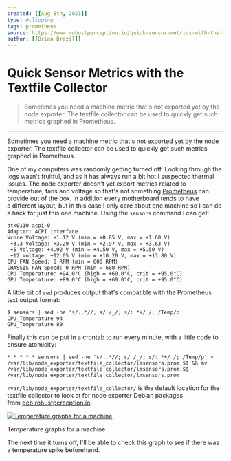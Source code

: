 ```yaml
---
created: [[Aug 8th, 2021]]
type: #clipping
tags: prometheus 
source: https://www.robustperception.io/quick-sensor-metrics-with-the-textfile-collector
author: [[Brian Brazil]] 
---
```

# Quick Sensor Metrics with the Textfile Collector

> Sometimes you need a machine metric that's not exported yet by the node exporter. The textfile collector can be used to quickly get such metrics graphed in Prometheus.

---
Sometimes you need a machine metric that's not exported yet by the node exporter. The textfile collector can be used to quickly get such metrics graphed in Prometheus.

One of my computers was randomly getting turned off. Looking through the logs wasn't fruitful, and as it has always run a bit hot I suspected thermal issues. The node exporter doesn't yet export metrics related to temperature, fans and voltage so that's not something [Prometheus](https://prometheus.io/) can provide out of the box. In addition every motherboard tends to have a different layout, but in this case I only care about one machine so I can do a hack for just this one machine. Using the `sensors` command I can get:
```
atk0110-acpi-0
Adapter: ACPI interface
Vcore Voltage: +1.12 V (min = +0.85 V, max = +1.60 V)
 +3.3 Voltage: +3.29 V (min = +2.97 V, max = +3.63 V)
 +5 Voltage: +4.92 V (min = +4.50 V, max = +5.50 V)
 +12 Voltage: +12.05 V (min = +10.20 V, max = +13.80 V)
CPU FAN Speed: 0 RPM (min = 600 RPM)
CHASSIS FAN Speed: 0 RPM (min = 600 RPM)
CPU Temperature: +94.0°C (high = +60.0°C, crit = +95.0°C)
GPU Temperature: +89.0°C (high = +60.0°C, crit = +95.0°C)
```
A little bit of `sed` produces output that's compatible with the Prometheus text output format:
```
$ sensors | sed -ne 's/..*//; s/ /_/; s/: *+/ /; /Temp/p'
CPU_Temperature 94
GPU_Temperature 89
```
Finally this can be put in a crontab to run every minute, with a little code to ensure atomicity:
```
* * * * * sensors | sed -ne 's/..*//; s/ /_/; s/: *+/ /; /Temp/p' > /var/lib/node_exporter/textfile_collector/lmsensors.prom.$$ && mv /var/lib/node_exporter/textfile_collector/lmsensors.prom.$$ /var/lib/node_exporter/textfile_collector/lmsensors.prom
```
`/var/lib/node_exporter/textfile_collector/` is the default location for the textfile collector to look at for node exporter Debian packages from [deb.robustperception.io](http://deb.robustperception.io/).

[![Temperature graphs for a machine](http://www.robustperception.io/wp-content/uploads/2015/08/Screenshot-080815-134822-640x627.png)](http://www.robustperception.io/wp-content/uploads/2015/08/Screenshot-080815-134822.png)

Temperature graphs for a machine

The next time it turns off, I'll be able to check this graph to see if there was a temperature spike beforehand.

